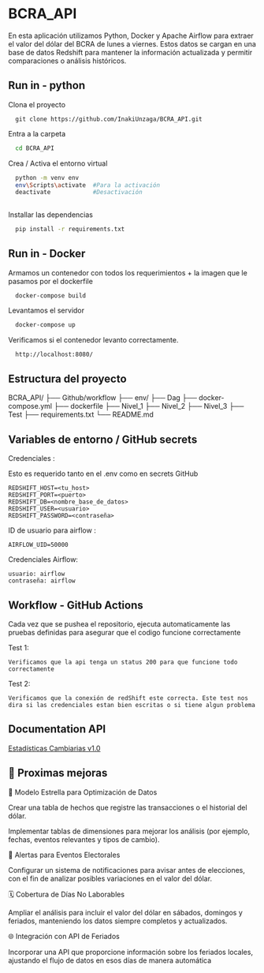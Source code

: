 
# BCRA_API

En esta aplicación utilizamos Python, Docker y Apache Airflow para extraer el valor del dólar del BCRA de lunes a viernes. Estos datos se cargan en una base de datos Redshift para mantener la información actualizada y permitir comparaciones o análisis históricos.


## Run in - python

Clona el proyecto

```
  git clone https://github.com/InakiUnzaga/BCRA_API.git
```

Entra a la carpeta

```bash
  cd BCRA_API
```

Crea / Activa el entorno virtual

```bash
  python -m venv env
  env\Scripts\activate  #Para la activación
  deactivate            #Desactivación
  
```

Installar las dependencias

```bash
  pip install -r requirements.txt
```

## Run in - Docker

Armamos un contenedor con todos los requerimientos + la imagen que le pasamos por el dockerfile
```
  docker-compose build
```

Levantamos el servidor

```bash
  docker-compose up
```

Verificamos si el contenedor levanto correctamente.
```bash
  http://localhost:8080/
```


## Estructura del proyecto


BCRA_API/
├── Github/workflow
├── env/
├── Dag
├── docker-compose.yml
├── dockerfile
├── Nivel_1
├── Nivel_2
├── Nivel_3
├── Test
├── requirements.txt
└── README.md


## Variables de entorno / GitHub secrets



Credenciales :

Esto es requerido tanto en el .env como en secrets GitHub
```
REDSHIFT_HOST=<tu_host>
REDSHIFT_PORT=<puerto>
REDSHIFT_DB=<nombre_base_de_datos>
REDSHIFT_USER=<usuario>
REDSHIFT_PASSWORD=<contraseña>
```

ID de usuario para airflow :
```
AIRFLOW_UID=50000
```

Credenciales Airflow:
```
usuario: airflow
contraseña: airflow
```
## Workflow - GitHub Actions

Cada vez que se pushea el repositorio, ejecuta automaticamente las pruebas definidas para asegurar que el codigo funcione correctamente


Test 1:
```
Verificamos que la api tenga un status 200 para que funcione todo correctamente
```

Test 2:
```
Verificamos que la conexión de redShift este correcta. Este test nos dira si las credenciales estan bien escritas o si tiene algun problema
```
## Documentation API

[Estadísticas
Cambiarias v1.0](https://www.bcra.gob.ar/Catalogo/Content/files/pdf/estadisticascambiarias-v1.pdf)


## 🚀 Proximas mejoras


🔄 Modelo Estrella para Optimización de Datos

Crear una tabla de hechos que registre las transacciones o el historial del dólar.

Implementar tablas de dimensiones para mejorar los análisis (por ejemplo, fechas, eventos relevantes y tipos de cambio).

📅 Alertas para Eventos Electorales

Configurar un sistema de notificaciones para avisar antes de elecciones, con el fin de analizar posibles variaciones en el valor del dólar.


🗓️ Cobertura de Días No Laborables

Ampliar el análisis para incluir el valor del dólar en sábados, domingos y feriados, manteniendo los datos siempre completos y actualizados.


🌐 Integración con API de Feriados

Incorporar una API que proporcione información sobre los feriados locales, ajustando el flujo de datos en esos días de manera automática